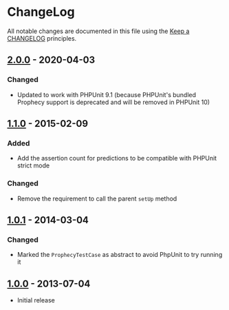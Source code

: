 # ChangeLog

All notable changes are documented in this file using the [Keep a CHANGELOG](https://keepachangelog.com/) principles.

## [2.0.0] - 2020-04-03

### Changed

* Updated to work with PHPUnit 9.1 (because PHPUnit's bundled Prophecy support is deprecated and will be removed in PHPUnit 10)

## [1.1.0] - 2015-02-09

### Added

* Add the assertion count for predictions to be compatible with PHPUnit strict mode

### Changed

* Remove the requirement to call the parent ``setUp`` method

## [1.0.1] - 2014-03-04

### Changed

* Marked the ``ProphecyTestCase`` as abstract to avoid PhpUnit to try running it

## [1.0.0] - 2013-07-04

* Initial release

[2.0.0]: https://github.com/phpspec/prophecy-phpunit/compare/1.1.0...master
[1.1.0]: https://github.com/phpspec/prophecy-phpunit/compare/1.0.1...1.1.0
[1.0.1]: https://github.com/phpspec/prophecy-phpunit/compare/1.0.0...1.0.1
[1.0.0]: https://github.com/phpspec/prophecy-phpunit/compare/1e09128be9798367ce3df102090221f721546419...master

